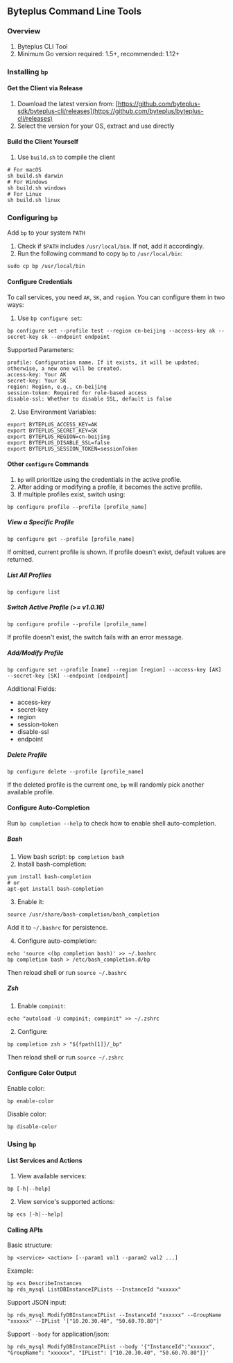 ## Byteplus Command Line Tools

### Overview

1. Byteplus CLI Tool
2. Minimum Go version required: 1.5+, recommended: 1.12+

### Installing `bp`

#### Get the Client via Release

1. Download the latest version from: [https://github.com/byteplus-sdk/byteplus-cli/releases](https://github.com/byteplus/byteplus-cli/releases)
2. Select the version for your OS, extract and use directly

#### Build the Client Yourself

1. Use `build.sh` to compile the client

```shell
# For macOS
sh build.sh darwin
# For Windows
sh build.sh windows
# For Linux
sh build.sh linux
```

### Configuring `bp`

Add `bp` to your system `PATH`

1. Check if `$PATH` includes `/usr/local/bin`. If not, add it accordingly.
2. Run the following command to copy `bp` to `/usr/local/bin`:

```shell
sudo cp bp /usr/local/bin
```

#### Configure Credentials

To call services, you need `AK`, `SK`, and `region`. You can configure them in two ways:

1. Use `bp configure set`:

```shell
bp configure set --profile test --region cn-beijing --access-key ak --secret-key sk --endpoint endpoint
```

Supported Parameters:

```shell
profile: Configuration name. If it exists, it will be updated; otherwise, a new one will be created.
access-key: Your AK
secret-key: Your SK
region: Region, e.g., cn-beijing
session-token: Required for role-based access
disable-ssl: Whether to disable SSL, default is false
```

2. Use Environment Variables:

```shell
export BYTEPLUS_ACCESS_KEY=AK
export BYTEPLUS_SECRET_KEY=SK
export BYTEPLUS_REGION=cn-beijing
export BYTEPLUS_DISABLE_SSL=false
export BYTEPLUS_SESSION_TOKEN=sessionToken
```

#### Other `configure` Commands

1. `bp` will prioritize using the credentials in the active profile.
2. After adding or modifying a profile, it becomes the active profile.
3. If multiple profiles exist, switch using:

```shell
bp configure profile --profile [profile_name]
```

##### View a Specific Profile

```shell
bp configure get --profile [profile_name]
```

If omitted, current profile is shown. If profile doesn't exist, default values are returned.

##### List All Profiles

```shell
bp configure list
```

##### Switch Active Profile (>= v1.0.16)

```shell
bp configure profile --profile [profile_name]
```

If profile doesn't exist, the switch fails with an error message.

##### Add/Modify Profile

```shell
bp configure set --profile [name] --region [region] --access-key [AK] --secret-key [SK] --endpoint [endpoint]
```

Additional Fields:

* access-key
* secret-key
* region
* session-token
* disable-ssl
* endpoint

##### Delete Profile

```shell
bp configure delete --profile [profile_name]
```

If the deleted profile is the current one, `bp` will randomly pick another available profile.

#### Configure Auto-Completion

Run `bp completion --help` to check how to enable shell auto-completion.

##### Bash

1. View bash script: `bp completion bash`
2. Install bash-completion:

```shell
yum install bash-completion
# or
apt-get install bash-completion
```

3. Enable it:

```shell
source /usr/share/bash-completion/bash_completion
```

Add it to `~/.bashrc` for persistence.

4. Configure auto-completion:

```shell
echo 'source <(bp completion bash)' >> ~/.bashrc
bp completion bash > /etc/bash_completion.d/bp
```

Then reload shell or run `source ~/.bashrc`

##### Zsh

1. Enable `compinit`:

```shell
echo "autoload -U compinit; compinit" >> ~/.zshrc
```

2. Configure:

```shell
bp completion zsh > "${fpath[1]}/_bp"
```

Then reload shell or run `source ~/.zshrc`

#### Configure Color Output

Enable color:

```shell
bp enable-color
```

Disable color:

```shell
bp disable-color
```

### Using `bp`

#### List Services and Actions

1. View available services:

```shell
bp [-h|--help]
```

2. View service's supported actions:

```shell
bp ecs [-h|--help]
```

#### Calling APIs

Basic structure:

```shell
bp <service> <action> [--param1 val1 --param2 val2 ...]
```

Example:

```shell
bp ecs DescribeInstances
bp rds_mysql ListDBInstanceIPLists --InstanceId "xxxxxx"
```

Support JSON input:

```shell
bp rds_mysql ModifyDBInstanceIPList --InstanceId "xxxxxx" --GroupName "xxxxxx" --IPList '["10.20.30.40", "50.60.70.80"]'
```

Support `--body` for application/json:

```shell
bp rds_mysql ModifyDBInstanceIPList --body '{"InstanceId":"xxxxxx", "GroupName": "xxxxxx", "IPList": ["10.20.30.40", "50.60.70.80"]}'
```
